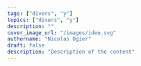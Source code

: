 ```yaml
---
tags: ["divers", "y"]
topics: ["divers", "y"]
description: ""
cover_image_url: "/images/idee.svg"
authorname: "Nicolas Ogier"
draft: false
description: "Description of the content"
---
```

